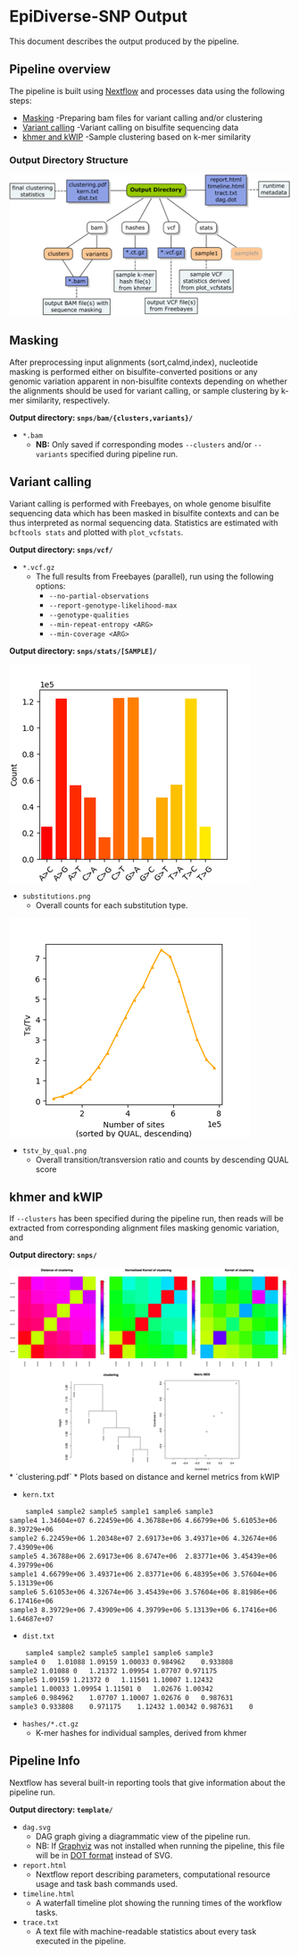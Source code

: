 # EpiDiverse-SNP Output
This document describes the output produced by the pipeline.

## Pipeline overview
The pipeline is built using [Nextflow](https://www.nextflow.io/) and processes data using the following steps:

* [Masking](#masking) -Preparing bam files for variant calling and/or clustering
* [Variant calling](#variant-calling) -Variant calling on bisulfite sequencing data
* [khmer and kWIP](#khmer-and-kwip) -Sample clustering based on k-mer similarity

### Output Directory Structure
![Output Directory Structure](/docs/images/directory.png)

## Masking
After preprocessing input alignments (sort,calmd,index), nucleotide masking is performed either on bisulfite-converted positions or any genomic variation apparent in non-bisulfite contexts depending on whether the alignments should be used for variant calling, or sample clustering by k-mer similarity, respectively.

**Output directory: `snps/bam/{clusters,variants}/`**

* `*.bam`
  * **NB:** Only saved if corresponding modes `--clusters` and/or `--variants` specified during pipeline run.


## Variant calling
Variant calling is performed with Freebayes, on whole genome bisulfite sequencing data which has been masked in bisulfite contexts and can be thus interpreted as normal sequencing data. Statistics are estimated with `bcftools stats` and plotted with `plot_vcfstats`.

**Output directory: `snps/vcf/`**

* `*.vcf.gz`
  * The full results from Freebayes (parallel), run using the following options:
    * `--no-partial-observations`
    * `--report-genotype-likelihood-max`
    * `--genotype-qualities`
    * `--min-repeat-entropy <ARG>`
    * `--min-coverage <ARG>`

**Output directory: `snps/stats/[SAMPLE]/`**

<img align="center" alt="Plot for a single interaction of SNP and methylated position" src="images/substitutions.png">

* `substitutions.png`
  * Overall counts for each substitution type.

<img align="center" alt="Plot for a single interaction of SNP and methylated position" src="images/tstv_by_qual.png">

* `tstv_by_qual.png`
  * Overall transition/transversion ratio and counts by descending QUAL score



## khmer and kWIP
If `--clusters` has been specified during the pipeline run, then reads will be extracted from corresponding alignment files masking genomic variation, and 

**Output directory: `snps/`**

<img align="center" alt="Plot for a single interaction of SNP and methylated position" src="images/clustering.png">
* `clustering.pdf`
  * Plots based on distance and kernel metrics from kWIP

* `kern.txt`
```
	sample4	sample2	sample5	sample1	sample6	sample3
sample4	1.34604e+07	6.22459e+06	4.36788e+06	4.66799e+06	5.61053e+06	8.39729e+06
sample2	6.22459e+06	1.20348e+07	2.69173e+06	3.49371e+06	4.32674e+06	7.43909e+06
sample5	4.36788e+06	2.69173e+06	8.6747e+06	2.83771e+06	3.45439e+06	4.39799e+06
sample1	4.66799e+06	3.49371e+06	2.83771e+06	6.48395e+06	3.57604e+06	5.13139e+06
sample6	5.61053e+06	4.32674e+06	3.45439e+06	3.57604e+06	8.81986e+06	6.17416e+06
sample3	8.39729e+06	7.43909e+06	4.39799e+06	5.13139e+06	6.17416e+06	1.64687e+07
```

* `dist.txt`
```
	sample4	sample2	sample5	sample1	sample6	sample3
sample4	0	1.01088	1.09159	1.00033	0.984962	0.933808
sample2	1.01088	0	1.21372	1.09954	1.07707	0.971175
sample5	1.09159	1.21372	0	1.11501	1.10007	1.12432
sample1	1.00033	1.09954	1.11501	0	1.02676	1.00342
sample6	0.984962	1.07707	1.10007	1.02676	0	0.987631
sample3	0.933808	0.971175	1.12432	1.00342	0.987631	0
```

* `hashes/*.ct.gz`
  * K-mer hashes for individual samples, derived from khmer 


## Pipeline Info
Nextflow has several built-in reporting tools that give information about the pipeline run.

**Output directory: `template/`**

* `dag.svg`
  * DAG graph giving a diagrammatic view of the pipeline run.
  * NB: If [Graphviz](http://www.graphviz.org/) was not installed when running the pipeline, this file will be in [DOT format](http://www.graphviz.org/content/dot-language) instead of SVG.
* `report.html`
  * Nextflow report describing parameters, computational resource usage and task bash commands used.
* `timeline.html`
  * A waterfall timeline plot showing the running times of the workflow tasks.
* `trace.txt`
  * A text file with machine-readable statistics about every task executed in the pipeline.

